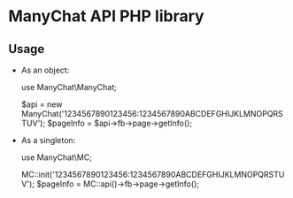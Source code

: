 # ManyChat API PHP library

## Usage

* As an object:


    use ManyChat\ManyChat;
    
    $api = new ManyChat('1234567890123456:1234567890ABCDEFGHIJKLMNOPQRSTUV');
    $pageInfo = $api->fb->page->getInfo();

* As a singleton:


    use ManyChat\MC;
    
    MC::init('1234567890123456:1234567890ABCDEFGHIJKLMNOPQRSTUV');
    $pageInfo = MC::api()->fb->page->getInfo();
